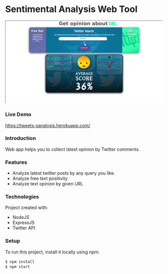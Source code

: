 # Sentimental Analysis Web Tool

![](./readmeFile/twitter.png)


### Live Demo
https://tweets-sanalysis.herokuapp.com/


### Introduction
Web app helps you to collect latest opinion by Twitter comments. 

### Features
* Analyze latest twitter posts by any query you like.
* Analyze free text positivity
* Analyze text opinion by given URL 


### Technologies
Project created with:
* NodeJS
* ExpressJS
* Twitter API

### Setup
To run this project, install it locally using npm:
```
$ npm install
$ npm start
```
